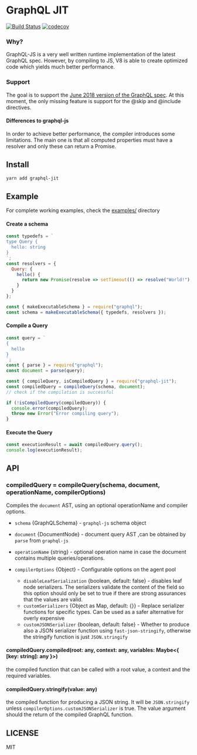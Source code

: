 # GraphQL JIT

[![Build Status](https://travis-ci.org/zalando-incubator/graphql-jit.svg?branch=master)](https://travis-ci.org/zalando-incubator/graphql-jit)
[![codecov](https://codecov.io/gh/zalando-incubator/graphql-jit/branch/master/graph/badge.svg)](https://codecov.io/gh/zalando-incubator/graphql-jit)

### Why?

GraphQL-JS is a very well written runtime implementation of the latest GraphQL spec. However, by compiling to JS, V8 is able to create optimized
code which yields much better performance.

### Support

The goal is to support the [June 2018 version of the GraphQL spec](https://facebook.github.io/graphql/June2018/). At this moment,
the only missing feature is support for the @skip and @include directives.

#### Differences to graphql-js

In order to achieve better performance, the compiler introduces some limitations.
The main one is that all computed properties must have a resolver and only these can return a Promise.

## Install

```sh
yarn add graphql-jit
```

## Example

For complete working examples, check the [examples/](examples) directory

#### Create a schema

```js
const typedefs = `
type Query {
  hello: string
}
`;
const resolvers = {
  Query: {
    hello() {
      return new Promise(resolve => setTimeout(() => resolve("World!"), 200));
    }
  }
};

const { makeExecutableSchema } = require("graphql");
const schema = makeExecutableSchema({ typedefs, resolvers });
```

#### Compile a Query

```js
const query = `
{
  hello
}
`;
const { parse } = require("graphql");
const document = parse(query);

const { compileQuery, isCompiledQuery } = require("graphql-jit");
const compiledQuery = compileQuery(schema, document);
// check if the compilation is successful

if (!isCompiledQuery(compiledQuery)) {
  console.error(compiledQuery);
  throw new Error("Error compiling query");
}
```

#### Execute the Query

```js
const executionResult = await compiledQuery.query();
console.log(executionResult);
```

## API

### compiledQuery = compileQuery(schema, document, operationName, compilerOptions)

Compiles the `document` AST, using an optional operationName and compiler options.

- `schema` {GraphQLSchema} - `graphql-js` schema object
- `document` {DocumentNode} - document query AST ,can be obtained by `parse` from `graphql-js`
- `operationName` {string} - optional operation name in case the document contains multiple queries/operations.
- `compilerOptions` {Object} - Configurable options on the agent pool

  - `disableLeafSerialization` {boolean, default: false} - disables leaf node serializers. The serializers validate the content of the field
    so this option should only be set to true if there are strong assurances that the values are valid.
  - `customSerializers` {Object as Map, default: {}} - Replace serializer functions for specific types. Can be used as a safer alternative
    for overly expensive
  - `customJSONSerializer` {boolean, default: false} - Whether to produce also a JSON serializer function using `fast-json-stringify`,
    otherwise the stringify function is just `JSON.stringify`

#### compiledQuery.compiled(root: any, context: any, variables: Maybe<{ [key: string]: any }>)

the compiled function that can be called with a root value, a context and the required variables.

#### compiledQuery.stringify(value: any)

the compiled function for producing a JSON string. It will be `JSON.stringify` unless `compilerOptions.customJSONSerializer` is true.
The value argument should the return of the compiled GraphQL function.

## LICENSE

MIT
